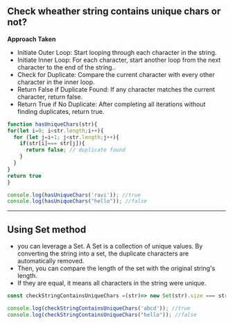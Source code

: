 ## Check wheather string contains unique chars or not?

**Approach Taken**

- Initiate Outer Loop: Start looping through each character in the string.
- Initiate Inner Loop: For each character, start another loop from the next character to the end of the string..
- Check for Duplicate: Compare the current character with every other character in the inner loop.
- Return False if Duplicate Found: If any character matches the current character, return false.
- Return True if No Duplicate: After completing all iterations without finding duplicates, return true.

```js
function hasUniqueChars(str){
for(let i=0; i<str.length;i++){
  for (let j=i+1; j<str.length;j++){
    if(str[i]=== str[j]){
      return false; // duplicate found
    }
  }
}
return true
}

console.log(hasUniqueChars('ravi')); //true
console.log(hasUniqueChars("hello")); //false
```

_____________________

## Using Set method


- you can leverage a Set. A Set is a collection of unique values. By converting the string into a set, the duplicate characters are automatically removed.
- Then, you can compare the length of the set with the original string's length.
- If they are equal, it means all characters in the string were unique.

```js
const checkStringContainsUniqueChars =(str)=> new Set(str).size === str.length

console.log(checkStringContainsUniqueChars('abcd')); //true
console.log(checkStringContainsUniqueChars("hello")); //false
```

